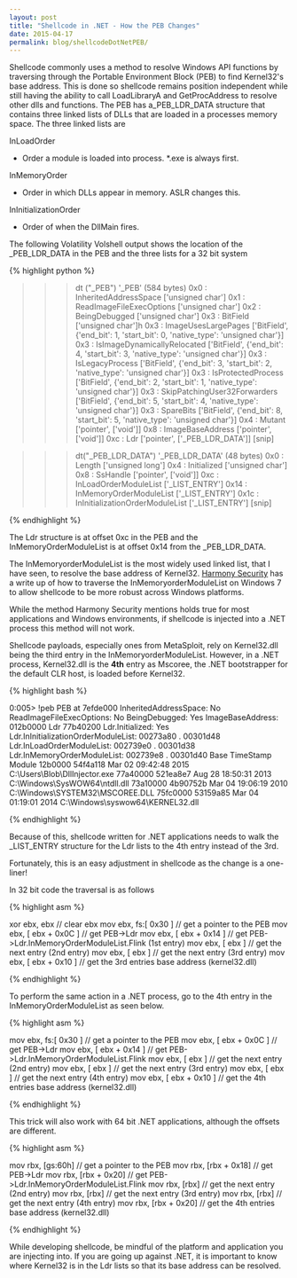 ```yaml
---
layout: post
title: "Shellcode in .NET - How the PEB Changes"
date: 2015-04-17
permalink: blog/shellcodeDotNetPEB/
---
```


Shellcode commonly uses a method to resolve Windows API functions by traversing through the Portable Environment Block (PEB) to find Kernel32's base address. This is done so shellcode remains position independent while still having the ability to call LoadLibraryA and GetProcAddress to resolve other dlls and functions. The PEB has a_PEB_LDR_DATA structure that contains three linked lists of DLLs that are loaded in a processes memory space.  The three linked lists are 

InLoadOrder

- Order a module is loaded into process. *.exe is always first.

InMemoryOrder

- Order in which DLLs appear in memory. ASLR changes this.


InInitializationOrder

- Order of when the DllMain fires.

The following Volatility Volshell output shows the location of the _PEB_LDR_DATA in the PEB and the three lists for a 32 bit system

{% highlight python %}

>>> dt ("_PEB")
 '_PEB' (584 bytes)
0x0   : InheritedAddressSpace          ['unsigned char']
0x1   : ReadImageFileExecOptions       ['unsigned char']
0x2   : BeingDebugged                  ['unsigned char']
0x3   : BitField                       ['unsigned char']h
0x3   : ImageUsesLargePages            ['BitField', {'end_bit': 1, 'start_bit': 0, 'native_type': 'unsigned char'}]
0x3   : IsImageDynamicallyRelocated    ['BitField', {'end_bit': 4, 'start_bit': 3, 'native_type': 'unsigned char'}]
0x3   : IsLegacyProcess                ['BitField', {'end_bit': 3, 'start_bit': 2, 'native_type': 'unsigned char'}]
0x3   : IsProtectedProcess             ['BitField', {'end_bit': 2, 'start_bit': 1, 'native_type': 'unsigned char'}]
0x3   : SkipPatchingUser32Forwarders   ['BitField', {'end_bit': 5, 'start_bit': 4, 'native_type': 'unsigned char'}]
0x3   : SpareBits                      ['BitField', {'end_bit': 8, 'start_bit': 5, 'native_type': 'unsigned char'}]
0x4   : Mutant                         ['pointer', ['void']]
0x8   : ImageBaseAddress               ['pointer', ['void']]
0xc   : Ldr                            ['pointer', ['_PEB_LDR_DATA']]
[snip]

>>> dt("_PEB_LDR_DATA")
 '_PEB_LDR_DATA' (48 bytes)
0x0   : Length                         ['unsigned long']
0x4   : Initialized                    ['unsigned char']
0x8   : SsHandle                       ['pointer', ['void']]
0xc   : InLoadOrderModuleList          ['_LIST_ENTRY']
0x14  : InMemoryOrderModuleList        ['_LIST_ENTRY']
0x1c  : InInitializationOrderModuleList ['_LIST_ENTRY']
[snip]


{% endhighlight %}

The Ldr structure is at offset 0xc in the PEB and the InMemoryOrderModuleList is at offset 0x14 from the _PEB_LDR_DATA.

The InMemoryorderModuleList is the most widely used linked list, that I have seen, to resolve the base address of Kernel32. [Harmony Security](http://blog.harmonysecurity.com/2009_06_01_archive.html) has a write up of how to traverse the InMemoryorderModuleList on Windows 7 to allow shellcode to be more robust across Windows platforms. 

While the method Harmony Security mentions holds true for most applications and Windows environments, if shellcode is injected into a .NET process this method will not work. 

Shellcode payloads, especially ones from MetaSploit, rely on Kernel32.dll being the third entry in the InMemoryorderModuleList. However, in a .NET process, Kernel32.dll is the **4th** entry as Mscoree, the .NET bootstrapper for the default CLR host, is loaded before Kernel32. 

{% highlight bash %}

0:005> !peb
PEB at 7efde000
    InheritedAddressSpace:    No
    ReadImageFileExecOptions: No
    BeingDebugged:            Yes
    ImageBaseAddress:         012b0000
    Ldr                       77b40200
    Ldr.Initialized:          Yes
    Ldr.InInitializationOrderModuleList: 00273a80 . 00301d48
    Ldr.InLoadOrderModuleList:           002739e0 . 00301d38
    Ldr.InMemoryOrderModuleList:         002739e8 . 00301d40
            Base TimeStamp                     Module
         12b0000 54f4a118 Mar 02 09:42:48 2015 C:\Users\Blob\DllInjector.exe
        77a40000 521ea8e7 Aug 28 18:50:31 2013 C:\Windows\SysWOW64\ntdll.dll
        73a10000 4b90752b Mar 04 19:06:19 2010 C:\Windows\SYSTEM32\MSCOREE.DLL
        75fc0000 53159a85 Mar 04 01:19:01 2014 C:\Windows\syswow64\KERNEL32.dll


{% endhighlight %}



Because of this, shellcode written for .NET applications needs to walk the _LIST_ENTRY structure for the Ldr lists to the 4th entry instead of the 3rd.

Fortunately, this is an easy adjustment in shellcode as the change is a one-liner!

In 32 bit code the traversal is as follows 

{% highlight asm %}

xor ebx, ebx               // clear ebx
mov ebx, fs:[ 0x30 ]       // get a pointer to the PEB
mov ebx, [ ebx + 0x0C ]    // get PEB->Ldr
mov ebx, [ ebx + 0x14 ]    // get PEB->Ldr.InMemoryOrderModuleList.Flink (1st entry)
mov ebx, [ ebx ]           // get the next entry (2nd entry)
mov ebx, [ ebx ]           // get the next entry (3rd entry)
mov ebx, [ ebx + 0x10 ]    // get the 3rd entries base address (kernel32.dll)

{% endhighlight %}

To perform the same action in a .NET process, go to the 4th entry in the InMemoryOrderModuleList as seen below. 

{% highlight asm %}

mov ebx, fs:[ 0x30 ]       // get a pointer to the PEB
mov ebx, [ ebx + 0x0C ]    // get PEB->Ldr
mov ebx, [ ebx + 0x14 ]    // get PEB->Ldr.InMemoryOrderModuleList.Flink 
mov ebx, [ ebx ]           // get the next entry (2nd entry)
mov ebx, [ ebx ]           // get the next entry (3rd entry)
mov ebx, [ ebx ]           // get the next entry (4th entry)
mov ebx, [ ebx + 0x10 ]    // get the 4th entries base address (kernel32.dll)


{% endhighlight %}

This trick will also work with 64 bit .NET applications, although the offsets are different. 

{% highlight asm %}

mov rbx, [gs:60h]          // get a pointer to the PEB
mov rbx, [rbx + 0x18]      // get PEB->Ldr
mov rbx, [rbx + 0x20]      // get PEB->Ldr.InMemoryOrderModuleList.Flink
mov rbx, [rbx]              // get the next entry (2nd entry)
mov rbx, [rbx]             // get the next entry (3rd entry)
mov rbx, [rbx]             // get the next entry (4th entry)
mov rbx, [rbx + 0x20]      // get the 4th entries base address (kernel32.dll)


{% endhighlight %}

While developing shellcode, be mindful of the platform and application you are injecting into. If you are going up against .NET, it is important to know where Kernel32 is in the Ldr lists so that its base address can be resolved. 
